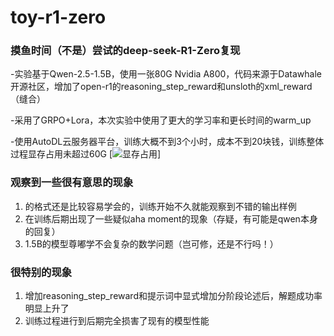 # toy-r1-zero

### 摸鱼时间（不是）尝试的deep-seek-R1-Zero复现

-实验基于Qwen-2.5-1.5B，使用一张80G Nvidia A800，代码来源于Datawhale开源社区，增加了open-r1的reasoning_step_reward和unsloth的xml_reward（缝合）

-采用了GRPO+Lora，本次实验中使用了更大的学习率和更长时间的warm_up

-使用AutoDL云服务器平台，训练大概不到3个小时，成本不到20块钱，训练整体过程显存占用未超过60G
[![显存占用](/pic/4.jpg")]


### 观察到一些很有意思的现象

1. <think><answer>的格式还是比较容易学会的，训练开始不久就能观察到不错的输出样例
2. 在训练后期出现了一些疑似aha moment的现象（存疑，有可能是qwen本身的回复）
3. 1.5B的模型尊嘟学不会复杂的数学问题（岂可修，还是不行吗！）

### 很特别的现象
1. 增加reasoning_step_reward和提示词中显式增加分阶段论述后，解题成功率明显上升了
2. 训练过程进行到后期完全损害了现有的模型性能

   



